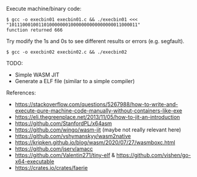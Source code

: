 Execute machine/binary code:
```
$ gcc -o execbin01 execbin01.c && ./execbin01 <<< "101110001001101000000010000000000000000011000011"
function returned 666
```
Try modify the 1s and 0s to see different results or errors (e.g. segfault).

```
$ gcc -o execbin02 execbin02.c && ./execbin02
```

TODO:
- Simple WASM JIT
- Generate a ELF file (similar to a simple compiler)

References:
- https://stackoverflow.com/questions/5267988/how-to-write-and-execute-pure-machine-code-manually-without-containers-like-exe
- https://eli.thegreenplace.net/2013/11/05/how-to-jit-an-introduction
- https://github.com/StanfordPL/x64asm
- https://github.com/wingo/wasm-jit (maybe not really relevant here)
- https://github.com/vshymanskyy/wasm2native
- https://kripken.github.io/blog/wasm/2020/07/27/wasmboxc.html
- https://github.com/jserv/amacc
- https://github.com/Valentin271/tiny-elf & https://github.com/vishen/go-x64-executable
- https://crates.io/crates/faerie
